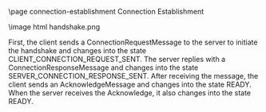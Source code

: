 \page connection-establishment Connection Establishment

\image html handshake.png

First, the client sends a ConnectionRequestMessage to the server to initiate the handshake and changes into the state CLIENT_CONNECTION_REQUEST_SENT.
The server replies with a ConnectionResponseMessage and changes into the state SERVER_CONNECTION_RESPONSE_SENT.
After receiving the message, the client sends an AcknowledgeMessage and changes into the state READY.
When the server receives the Acknowledge, it also changes into the state READY.


